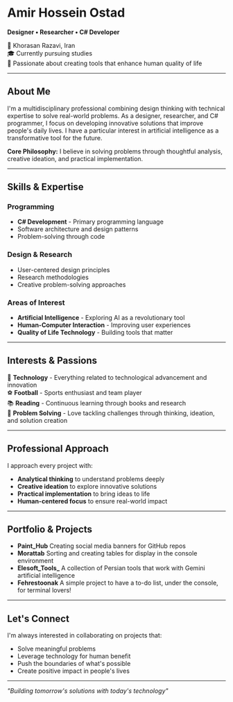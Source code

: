 # Amir Hossein Ostad

**Designer • Researcher • C# Developer**

📍 Khorasan Razavi, Iran  
🎓 Currently pursuing studies  
💼 Passionate about creating tools that enhance human quality of life

---

## About Me

I'm a multidisciplinary professional combining design thinking with technical expertise to solve real-world problems. As a designer, researcher, and C# programmer, I focus on developing innovative solutions that improve people's daily lives. I have a particular interest in artificial intelligence as a transformative tool for the future.

**Core Philosophy:** I believe in solving problems through thoughtful analysis, creative ideation, and practical implementation.

---

## Skills & Expertise

### Programming
- **C# Development** - Primary programming language
- Software architecture and design patterns
- Problem-solving through code

### Design & Research
- User-centered design principles
- Research methodologies
- Creative problem-solving approaches

### Areas of Interest
- **Artificial Intelligence** - Exploring AI as a revolutionary tool
- **Human-Computer Interaction** - Improving user experiences
- **Quality of Life Technology** - Building tools that matter

---

## Interests & Passions

🚀 **Technology** - Everything related to technological advancement and innovation  
⚽ **Football** - Sports enthusiast and team player  
📚 **Reading** - Continuous learning through books and research  
🧠 **Problem Solving** - Love tackling challenges through thinking, ideation, and solution creation

---

## Professional Approach

I approach every project with:
- **Analytical thinking** to understand problems deeply
- **Creative ideation** to explore innovative solutions  
- **Practical implementation** to bring ideas to life
- **Human-centered focus** to ensure real-world impact

---

## Portfolio & Projects

- **Paint_Hub** Creating social media banners for GitHub repos
- **Morattab** Sorting and creating tables for display in the console environment
- **Elesoft_Tools_** A collection of Persian tools that work with Gemini artificial intelligence
- **Fehrestoonak** A simple project to have a to-do list, under the console, for terminal lovers!

---

## Let's Connect

I'm always interested in collaborating on projects that:
- Solve meaningful problems
- Leverage technology for human benefit
- Push the boundaries of what's possible
- Create positive impact in people's lives

---

*"Building tomorrow's solutions with today's technology"*
